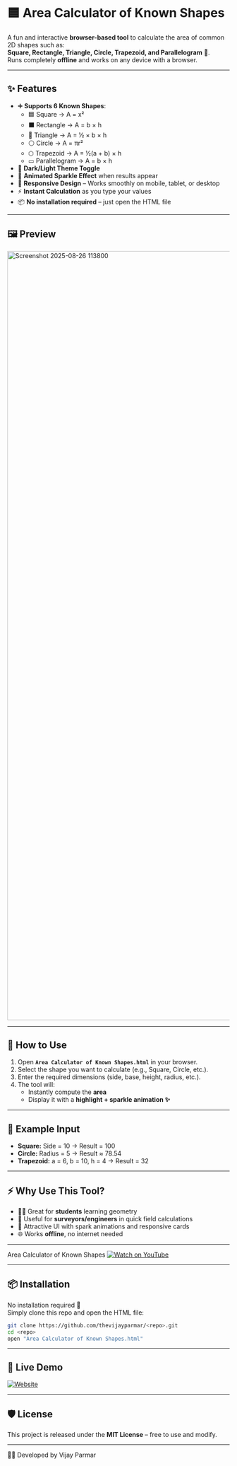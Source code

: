 # 🟦 Area Calculator of Known Shapes

A fun and interactive **browser-based tool** to calculate the area of common 2D shapes such as:  
**Square, Rectangle, Triangle, Circle, Trapezoid, and Parallelogram** 🎉.  
Runs completely **offline** and works on any device with a browser.

---

## ✨ Features
- ➕ **Supports 6 Known Shapes**:
  - 🟦 Square → A = x²  
  - ⬛ Rectangle → A = b × h  
  - 🔺 Triangle → A = ½ × b × h  
  - ⚪ Circle → A = πr²  
  - ⬡ Trapezoid → A = ½(a + b) × h  
  - ▭ Parallelogram → A = b × h  
- 🎨 **Dark/Light Theme Toggle**  
- 🌟 **Animated Sparkle Effect** when results appear  
- 📱 **Responsive Design** – Works smoothly on mobile, tablet, or desktop  
- ⚡ **Instant Calculation** as you type your values  
- 📦 **No installation required** – just open the HTML file  

---

## 🖼️ Preview
<img width="1847" height="1740" alt="Screenshot 2025-08-26 113800" src="https://github.com/user-attachments/assets/0840710b-33f3-4c6e-b766-eba096bab668" />

---

## 🚀 How to Use
1. Open **`Area Calculator of Known Shapes.html`** in your browser.  
2. Select the shape you want to calculate (e.g., Square, Circle, etc.).  
3. Enter the required dimensions (side, base, height, radius, etc.).  
4. The tool will:
   - Instantly compute the **area**  
   - Display it with a **highlight + sparkle animation ✨**  

---

## 📄 Example Input
- **Square:** Side = 10 → Result = 100  
- **Circle:** Radius = 5 → Result ≈ 78.54  
- **Trapezoid:** a = 6, b = 10, h = 4 → Result = 32  

---

## ⚡ Why Use This Tool?
- 🧑‍🎓 Great for **students** learning geometry  
- 👷 Useful for **surveyors/engineers** in quick field calculations  
- 🎨 Attractive UI with spark animations and responsive cards  
- 🌐 Works **offline**, no internet needed  
_______
Area Calculator of Known Shapes
[![Watch on YouTube](https://img.youtube.com/vi/9sxvzYjW38M/0.jpg)](https://youtube.com/shorts/9sxvzYjW38M?feature=share)

---

## 📦 Installation
No installation required 🎉  
Simply clone this repo and open the HTML file:

```bash
git clone https://github.com/thevijayparmar/<repo>.git
cd <repo>
open "Area Calculator of Known Shapes.html"
```

---

## 🔗 Live Demo
[![Website](https://img.shields.io/badge/🌐_Visit_BGol.in-2E69FF?style=for-the-badge&logo=google-chrome&logoColor=white)](https://www.bgol.in)

---

## 🛡️ License
This project is released under the **MIT License** – free to use and modify.  

---

👨‍💻 Developed by Vijay Parmar
